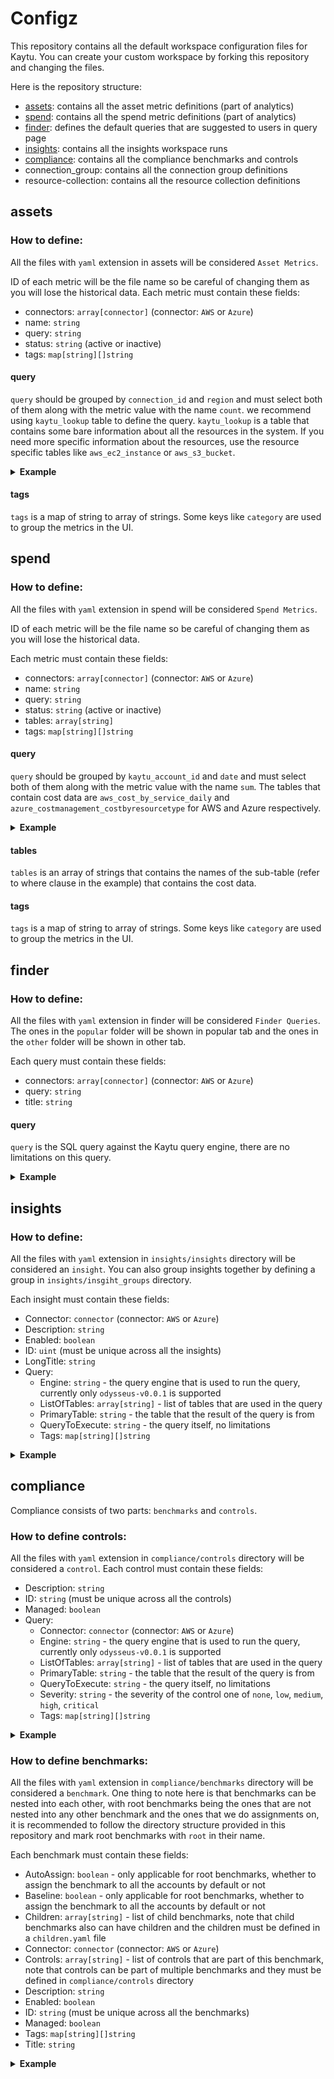 # Configz
This repository contains all the default workspace configuration files for Kaytu.
You can create your custom workspace by forking this repository and changing the files.

Here is the repository structure:


* [assets](#assets): contains all the asset metric definitions (part of analytics)
* [spend](#spend): contains all the spend metric definitions (part of analytics)
* [finder](#finder): defines the default queries that are suggested to users in query page
* [insights](#insights): contains all the insights workspace runs
* [compliance](#compliance): contains all the compliance benchmarks and controls
* connection_group: contains all the connection group definitions
* resource-collection: contains all the resource collection definitions

## assets
### How to define:
All the files with `yaml` extension in assets will be considered `Asset Metrics`.

ID of each metric will be the file name so be careful of changing them as you will lose the historical data.
Each metric must contain these fields:
- connectors: `array[connector]` (connector: `AWS` or `Azure`)
- name: `string`
- query: `string`
- status: `string` (active or inactive)
- tags: `map[string][]string`
#### query
`query` should be grouped by `connection_id` and `region` and must select both of them along with the metric value with the name `count`.
we recommend using `kaytu_lookup` table to define the query. `kaytu_lookup` is a table that contains some bare information about all the resources in the system.
If you need more specific information about the resources, use the resource specific tables like `aws_ec2_instance` or `aws_s3_bucket`.

<details>
<summary><b>Example</b></summary>

```yaml
connectors:
- AWS
name: ACM Public Certificate (SSL/TLS)
query: select connection_id, region, count(*) from kaytu_lookup where resource_type = 'aws::certificatemanager::certificate' group by 1,2;
status: inactive
tags:
  category:
  - Security
```
</details>

#### tags
`tags` is a map of string to array of strings. Some keys like `category` are used to group the metrics in the UI.

## spend
### How to define:
All the files with `yaml` extension in spend will be considered `Spend Metrics`.

ID of each metric will be the file name so be careful of changing them as you will lose the historical data.

Each metric must contain these fields:
- connectors: `array[connector]` (connector: `AWS` or `Azure`)
- name: `string`
- query: `string`
- status: `string` (active or inactive)
- tables: `array[string]`
- tags: `map[string][]string`

#### query
`query` should be grouped by `kaytu_account_id` and `date` and must select both of them along with the metric value with the name `sum`.
The tables that contain cost data are `aws_cost_by_service_daily` and `azure_costmanagement_costbyresourcetype` for AWS and Azure respectively.

<details>
<summary><b>Example</b></summary>

```yaml
connectors:
- AWS
name: Amazon Elastic Compute Cloud - Compute
query: SELECT kaytu_account_id, period_start::date::text as date, sum(amortized_cost_amount) FROM aws_cost_by_service_daily WHERE service = 'Amazon Elastic Compute Cloud - Compute' group by 1,2;
status: active
tables:
- Amazon Elastic Compute Cloud - Compute
tags:
  category:
  - Compute
```
</details>

#### tables
`tables` is an array of strings that contains the names of the sub-table 
(refer to where clause in the example) that contains the cost data.
#### tags
`tags` is a map of string to array of strings. 
Some keys like `category` are used to group the metrics in the UI.

## finder
### How to define:
All the files with `yaml` extension in finder will be considered `Finder Queries`.
The ones in the `popular` folder will be shown in popular tab and the ones 
in the `other` folder will be shown in other tab.

Each query must contain these fields:
- connectors: `array[connector]` (connector: `AWS` or `Azure`)
- query: `string`
- title: `string`

#### query
`query` is the SQL query against the Kaytu query engine, there are no limitations on this query.

<details>
<summary><b>Example</b></summary>

```yaml
connectors:
- AWS
- Azure
query: |-
  select 
    case
      when resource_type like 'aws::%' then 'AWS'
      else 'Azure'
    end as provider, 
    c.name as cloud_account_name, 
    c.id as _discovered_provider_id,
    r.name as name, 
    r.region as location, 
    r.connection_id as _kaytu_connection_id,
    r.resource_id as _resource_id,
    r.resource_type as _resource_type,
    r.created_at as _last_discovered
  from 
    kaytu_resources r inner join kaytu_connections c on r.connection_id = c.kaytu_id
  where 
    resource_type IN ('aws::ec2::vpc', 'microsoft.network/virtualnetworks')
title: Cloud Networks
```
</details>

## insights
### How to define:
All the files with `yaml` extension in `insights/insights` directory
will be considered an `insight`. You can also group insights 
together by defining a group in `insights/insgiht_groups` directory.

Each insight must contain these fields:
- Connector: `connector` (connector: `AWS` or `Azure`)
- Description: `string`
- Enabled: `boolean`
- ID: `uint` (must be unique across all the insights)
- LongTitle: `string`
- Query: 
  - Engine: `string` - the query engine that is used to run the query, currently only `odysseus-v0.0.1` is supported
  - ListOfTables: `array[string]` - list of tables that are used in the query
  - PrimaryTable: `string` - the table that the result of the query is from
  - QueryToExecute: `string` - the query itself, no limitations
  - Tags: `map[string][]string`

<details>
<summary><b>Example</b></summary>

```yaml
Connector: AWS
Description: List users that have inline policies
Enabled: true
ID: 9
LongTitle: List users that have inline policies
Query:
  Engine: odysseus-v0.0.1
  ListOfTables:
  - aws_iam_user
  PrimaryTable: aws_iam_user
  QueryToExecute: |-
    select
      name as user_name,
      inline_policies, account_id, kaytu_account_id, kaytu_resource_id
    from
      aws_iam_user
    where
      inline_policies is not null;
ShortTitle: Users with Inline Policies
Tags:
  category:
  - Security
  - Technical Debt
```
</details>

## compliance
Compliance consists of two parts: `benchmarks` and `controls`.
### How to define controls:
All the files with `yaml` extension in `compliance/controls` directory will be considered a `control`.
Each control must contain these fields:
- Description: `string`
- ID: `string` (must be unique across all the controls)
- Managed: `boolean`
- Query:
  - Connector: `connector` (connector: `AWS` or `Azure`)
  - Engine: `string` - the query engine that is used to run the query, currently only `odysseus-v0.0.1` is supported
  - ListOfTables: `array[string]` - list of tables that are used in the query
  - PrimaryTable: `string` - the table that the result of the query is from
  - QueryToExecute: `string` - the query itself, no limitations
  - Severity: `string` - the severity of the control one of `none`, `low`, `medium`, `high`, `critical`
  - Tags: `map[string][]string`

<details>
<summary><b>Example</b></summary>

```yaml
Description: Ensure if an Amazon API Gateway API stage is using a WAF Web ACL. This rule is non compliant if an AWS WAF Web ACL is not used.
ID: aws_apigateway_stage_use_waf_web_acl
Query:
  Connector: AWS
  Engine: odysseus-v0.0.1
  ListOfTables:
  - aws_api_gateway_stage
  PrimaryTable: aws_api_gateway_stage
  QueryToExecute: |
    select
      arn as resource,
      kaytu_account_id as kaytu_account_id,
      kaytu_resource_id as kaytu_resource_id,
      case
        when web_acl_arn is not null then 'ok'
        else 'alarm'
      end as status,
      case
        when web_acl_arn is not null then title || ' associated with WAF web ACL.'
        else title || ' not associated with WAF web ACL.'
      end as reason
      
      , region, account_id
    from
      aws_api_gateway_stage;
Severity: ""
Tags:
  category:
  - Compliance
  cis_controls_v8_ig1:
  - "true"
  cisa_cyber_essentials:
  - "true"
  fedramp_low_rev_4:
  - "true"
  fedramp_moderate_rev_4:
  - "true"
  ffiec:
  - "true"
  nist_800_171_rev_2:
  - "true"
  nist_800_53_rev_5:
  - "true"
  nist_csf:
  - "true"
  pci_dss_v321:
  - "true"
  plugin:
  - aws
  rbi_cyber_security:
  - "true"
  service:
  - AWS/APIGateway
Title: API Gateway stage should be associated with waf
```
</details>

### How to define benchmarks:
All the files with `yaml` extension in `compliance/benchmarks` directory will be considered a `benchmark`.
One thing to note here is that benchmarks can be nested into each other, with 
root benchmarks being the ones that are not nested into any other benchmark
and the ones that we do assignments on, it is recommended to follow the directory structure
provided in this repository and mark root benchmarks with `root` in their name.

Each benchmark must contain these fields:
- AutoAssign: `boolean` - only applicable for root benchmarks, whether to assign the benchmark to all the accounts by default or not
- Baseline: `boolean` - only applicable for root benchmarks, whether to assign the benchmark to all the accounts by default or not
- Children: `array[string]` - list of child benchmarks, note that child benchmarks also can have children and the children must be defined in a `children.yaml` file
- Connector: `connector` (connector: `AWS` or `Azure`)
- Controls: `array[string]` - list of controls that are part of this benchmark, note that controls can be part of multiple benchmarks and they must be defined in `compliance/controls` directory
- Description: `string`
- Enabled: `boolean`
- ID: `string` (must be unique across all the benchmarks)
- Managed: `boolean`
- Tags: `map[string][]string`
- Title: `string`

<details>
<summary><b>Example</b></summary>

```yaml
ID: aws_cis_v200_3
Title: 3 Logging
DisplayCode: ""
Connector: AWS
Description: ""
Children: []
Tags:
  category:
    - Compliance
  cis:
    - "true"
  cis_section_id:
    - "3"
  cis_version:
    - v2.0.0
  plugin:
    - aws
  service:
    - AWS
  type:
    - Benchmark
Enabled: true
Controls:
  - aws_cloudtrail_multi_region_read_write_enabled
  - aws_cloudtrail_trail_validation_enabled
  - aws_cloudtrail_bucket_not_public
  - aws_cloudtrail_trail_integrated_with_logs
  - aws_config_enabled_all_regions
  - aws_cloudtrail_s3_logging_enabled
  - aws_cloudtrail_trail_logs_encrypted_with_kms_cmk
  - aws_kms_cmk_rotation_enabled
  - aws_vpc_flow_logs_enabled
  - aws_cloudtrail_s3_object_write_events_audit_enabled
  - aws_cloudtrail_s3_object_read_events_audit_enabled
```
</details>
